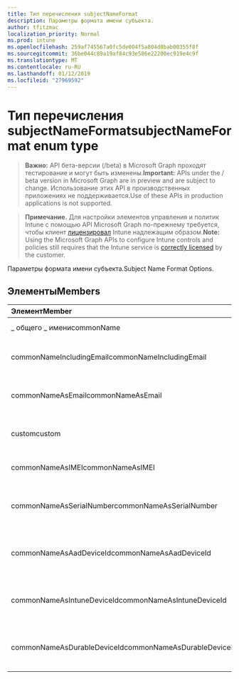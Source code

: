 ```yaml
---
title: Тип перечисления subjectNameFormat
description: Параметры формата имени субъекта.
author: tfitzmac
localization_priority: Normal
ms.prod: intune
ms.openlocfilehash: 259af745567a0fc5de004f5a804d8bab00355f8f
ms.sourcegitcommit: 36be044c89a19af84c93e586e22200ec919e4c9f
ms.translationtype: MT
ms.contentlocale: ru-RU
ms.lasthandoff: 01/12/2019
ms.locfileid: "27969592"
---
```

# <a name="subjectnameformat-enum-type"></a><span data-ttu-id="55ec8-103">Тип перечисления subjectNameFormat</span><span class="sxs-lookup"><span data-stu-id="55ec8-103">subjectNameFormat enum type</span></span>

> <span data-ttu-id="55ec8-104">**Важно:** API бета-версии (/beta) в Microsoft Graph проходят тестирование и могут быть изменены.</span><span class="sxs-lookup"><span data-stu-id="55ec8-104">**Important:** APIs under the / beta version in Microsoft Graph are in preview and are subject to change.</span></span> <span data-ttu-id="55ec8-105">Использование этих API в производственных приложениях не поддерживается.</span><span class="sxs-lookup"><span data-stu-id="55ec8-105">Use of these APIs in production applications is not supported.</span></span>

> <span data-ttu-id="55ec8-106">**Примечание.** Для настройки элементов управления и политик Intune с помощью API Microsoft Graph по-прежнему требуется, чтобы клиент [лицензировал](https://go.microsoft.com/fwlink/?linkid=839381) Intune надлежащим образом.</span><span class="sxs-lookup"><span data-stu-id="55ec8-106">**Note:** Using the Microsoft Graph APIs to configure Intune controls and policies still requires that the Intune service is [correctly licensed](https://go.microsoft.com/fwlink/?linkid=839381) by the customer.</span></span>

<span data-ttu-id="55ec8-107">Параметры формата имени субъекта.</span><span class="sxs-lookup"><span data-stu-id="55ec8-107">Subject Name Format Options.</span></span>
## <a name="members"></a><span data-ttu-id="55ec8-108">Элементы</span><span class="sxs-lookup"><span data-stu-id="55ec8-108">Members</span></span>
|<span data-ttu-id="55ec8-109">Элемент</span><span class="sxs-lookup"><span data-stu-id="55ec8-109">Member</span></span>|<span data-ttu-id="55ec8-110">Значение</span><span class="sxs-lookup"><span data-stu-id="55ec8-110">Value</span></span>|<span data-ttu-id="55ec8-111">Описание</span><span class="sxs-lookup"><span data-stu-id="55ec8-111">Description</span></span>|
|:---|:---|:---|
|<span data-ttu-id="55ec8-112">_ общего _ имени</span><span class="sxs-lookup"><span data-stu-id="55ec8-112">commonName</span></span>|<span data-ttu-id="55ec8-113">0</span><span class="sxs-lookup"><span data-stu-id="55ec8-113">0</span></span>|<span data-ttu-id="55ec8-114">Общее имя.</span><span class="sxs-lookup"><span data-stu-id="55ec8-114">Common name.</span></span>|
|<span data-ttu-id="55ec8-115">commonNameIncludingEmail</span><span class="sxs-lookup"><span data-stu-id="55ec8-115">commonNameIncludingEmail</span></span>|<span data-ttu-id="55ec8-116">1</span><span class="sxs-lookup"><span data-stu-id="55ec8-116">1</span></span>|<span data-ttu-id="55ec8-117">Общее имя, включая электронной почты.</span><span class="sxs-lookup"><span data-stu-id="55ec8-117">Common Name Including Email.</span></span>|
|<span data-ttu-id="55ec8-118">commonNameAsEmail</span><span class="sxs-lookup"><span data-stu-id="55ec8-118">commonNameAsEmail</span></span>|<span data-ttu-id="55ec8-119">2</span><span class="sxs-lookup"><span data-stu-id="55ec8-119">2</span></span>|<span data-ttu-id="55ec8-120">Общее имя по электронной почте.</span><span class="sxs-lookup"><span data-stu-id="55ec8-120">Common Name As Email.</span></span>|
|<span data-ttu-id="55ec8-121">custom</span><span class="sxs-lookup"><span data-stu-id="55ec8-121">custom</span></span>|<span data-ttu-id="55ec8-122">3</span><span class="sxs-lookup"><span data-stu-id="55ec8-122">3</span></span>|<span data-ttu-id="55ec8-123">Формат имени настраиваемой темы.</span><span class="sxs-lookup"><span data-stu-id="55ec8-123">Custom subject name format.</span></span>|
|<span data-ttu-id="55ec8-124">commonNameAsIMEI</span><span class="sxs-lookup"><span data-stu-id="55ec8-124">commonNameAsIMEI</span></span>|<span data-ttu-id="55ec8-125">5</span><span class="sxs-lookup"><span data-stu-id="55ec8-125">5</span></span>|<span data-ttu-id="55ec8-126">Общее имя как IMEI.</span><span class="sxs-lookup"><span data-stu-id="55ec8-126">Common Name As IMEI.</span></span>|
|<span data-ttu-id="55ec8-127">commonNameAsSerialNumber</span><span class="sxs-lookup"><span data-stu-id="55ec8-127">commonNameAsSerialNumber</span></span>|<span data-ttu-id="55ec8-128">6</span><span class="sxs-lookup"><span data-stu-id="55ec8-128">6</span></span>|<span data-ttu-id="55ec8-129">Общее имя как серийный номер.</span><span class="sxs-lookup"><span data-stu-id="55ec8-129">Common Name As Serial Number.</span></span>|
|<span data-ttu-id="55ec8-130">commonNameAsAadDeviceId</span><span class="sxs-lookup"><span data-stu-id="55ec8-130">commonNameAsAadDeviceId</span></span>|<span data-ttu-id="55ec8-131">7</span><span class="sxs-lookup"><span data-stu-id="55ec8-131">7</span></span>|<span data-ttu-id="55ec8-132">Общее имя как серийный номер.</span><span class="sxs-lookup"><span data-stu-id="55ec8-132">Common Name As Serial Number.</span></span>|
|<span data-ttu-id="55ec8-133">commonNameAsIntuneDeviceId</span><span class="sxs-lookup"><span data-stu-id="55ec8-133">commonNameAsIntuneDeviceId</span></span>|<span data-ttu-id="55ec8-134">8</span><span class="sxs-lookup"><span data-stu-id="55ec8-134">8</span></span>|<span data-ttu-id="55ec8-135">Общее имя как серийный номер.</span><span class="sxs-lookup"><span data-stu-id="55ec8-135">Common Name As Serial Number.</span></span>|
|<span data-ttu-id="55ec8-136">commonNameAsDurableDeviceId</span><span class="sxs-lookup"><span data-stu-id="55ec8-136">commonNameAsDurableDeviceId</span></span>|<span data-ttu-id="55ec8-137">9</span><span class="sxs-lookup"><span data-stu-id="55ec8-137">9</span></span>|<span data-ttu-id="55ec8-138">Общее имя как серийный номер.</span><span class="sxs-lookup"><span data-stu-id="55ec8-138">Common Name As Serial Number.</span></span>|





